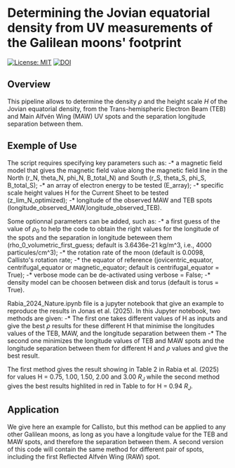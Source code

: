 # Determining the Jovian equatorial density from UV measurements of the Galilean moons' footprint

[![License: MIT](https://img.shields.io/badge/License-MIT-yellow.svg)](https://opensource.org/licenses/MIT)
[![DOI](https://zenodo.org/badge/876014209.svg)](https://zenodo.org/badge/latestdoi/876014209)


## Overview
This pipeline allows to determine the density $\rho$ and the height scale $H$ of the Jovian equatorial density, from the Trans-hemispheric Electron Beam (TEB) and Main Alfvén Wing (MAW) UV spots and the separation longitude separation between them.


## Exemple of Use
The script requires specifying key parameters such as:
  -* a magnetic field model that gives the magnetic field value along the magnetic field line in the North (r_N, theta_N, phi_N, B_total_N) and South (r_S, theta_S, phi_S, B_total_S);
  -* an array of electron energy to be tested (E_array);
  -* specific scale height values H for the Current Sheet to be tested (z_lim_N_optimized);
  -* longitude of the observed MAW and TEB spots (longitude_observed_MAW,longitude_observed_TEB).
  
Some optionnal parameters can be added, such as:
  -* a first guess of the value of $\rho_0$ to help the code to obtain the right values for the longitude of the spots and the separation in longitude beteween them (rho_0_volumetric_first_guess; default is 3.6436e-21 kg/m^3, i.e., 4000 particules/cm^3);
  -* the rotation rate of the moon (default is 0.0098, Callisto's rotation rate;
  -* the equator of reference (jovicentric_equator, centrifugal_equator or magnetic_equator; default is centrifugal_equator = True);
  -* verbose mode can be de-activated using verbose = False;
  -* density model can be choosen between disk and torus (default is torus = True).

Rabia_2024_Nature.ipynb file is a jupyter notebook that give an example to reproduce the results in Jonas et al. (2025).
In this Jupyter notebook, two methods are given:
  -* The first one takes different values of H as inputs and give the best $\rho$ results for these different H that minimise the longitudes values of the TEB, MAW, and the longitude separation between them
  -* The second one minimizes the longitude values of TEB and MAW spots and the longitude separation between them for different H and $\rho$ values and give the best result.

The first method gives the result showing in Table 2 in Rabia et al. (2025) for values H = 0.75, 1.00, 1.50, 2.00 and 3.00 $R_J$ while the second method gives the best results highlited in red in Table to for H = 0.94 $R_J$.

## Application
We give here an example for Callisto, but this method can be applied to any other Galilean moons, as long as you have a longitude value for the TEB and MAW spots, and therefore the separation between them.
A second version of this code will contain the same method for different pair of spots, including the first Reflected Alfvén Wing (RAW) spot.
